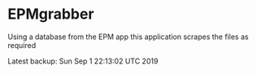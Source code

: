# EPMgrabber
Using a database from the EPM app this application scrapes the files as required


Latest backup: Sun Sep 1 22:13:02 UTC 2019
